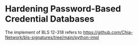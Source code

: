 # Hardening Password-Based Credential Databases

The implement of BLS 12-318 refers to https://github.com/Chia-Network/bls-signatures/tree/main/python-impl
